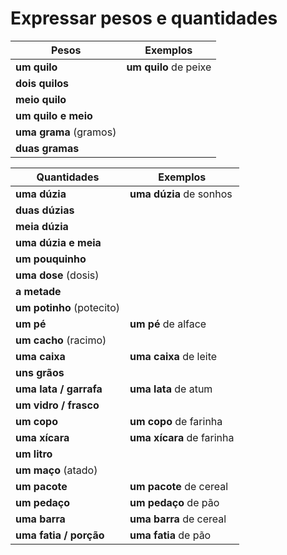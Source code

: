 # Expressar pesos e quantidades

| Pesos | Exemplos |
| -- | -- |
| **um quilo**           | **um quilo** de peixe |
| **dois quilos**        | |
| **meio quilo**         | |
| **um quilo e meio**    | |
| **uma grama** (gramos) | |
| **duas gramas**        | |

| Quantidades | Exemplos |
| -- | -- |
| **uma dúzia**             | **uma dúzia** de sonhos |
| **duas dúzias**           | |
| **meia dúzia**            | |
| **uma dúzia e meia**      | |
| **um pouquinho**          | |
| **uma dose** (dosis)      | |
| **a metade**              | |
| **um potinho** (potecito) | |
| **um pé**                 | **um pé** de alface |
| **um cacho** (racimo)     | |
| **uma caixa**             | **uma caixa** de leite |
| **uns grãos**             | |
| **uma lata / garrafa**    | **uma lata** de atum |
| **um vidro / frasco**     | |
| **um copo**               | **um copo** de farinha |
| **uma xícara**            | **uma xícara** de farinha |
| **um litro**              | |
| **um maço** (atado)       | |
| **um pacote**             | **um pacote** de cereal |
| **um pedaço**             | **um pedaço** de pão |
| **uma barra**             | **uma barra** de cereal |
| **uma fatia / porção**    | **uma fatia** de pão |
